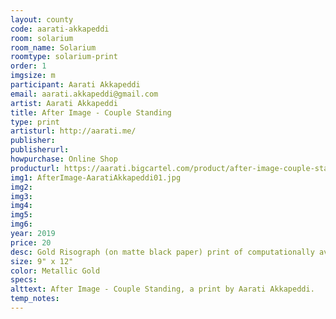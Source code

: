 ```yaml
---
layout: county 
code: aarati-akkapeddi
room: solarium
room_name: Solarium
roomtype: solarium-print
order: 1
imgsize: m
participant: Aarati Akkapeddi
email: aarati.akkapeddi@gmail.com
artist: Aarati Akkapeddi
title: After Image - Couple Standing
type: print
artisturl: http://aarati.me/
publisher: 
publisherurl: 
howpurchase: Online Shop
producturl: https://aarati.bigcartel.com/product/after-image-couple-standing
img1: AfterImage-AaratiAkkapeddi01.jpg
img2: 
img3: 
img4: 
img5: 
img6: 
year: 2019
price: 20
desc: Gold Risograph (on matte black paper) print of computationally averaged similar photos from the Studies in Tamil Studio Archives and Society, an archive of Tamilian studio photography taken between the 1880's and 1980's. link to the archive -  <a href="https://stars.hypotheses.org/" target="_blank">https://stars.hypotheses.org/</a>
size: 9" x 12"
color: Metallic Gold
specs: 
alttext: After Image - Couple Standing, a print by Aarati Akkapeddi.
temp_notes: 
---
```

